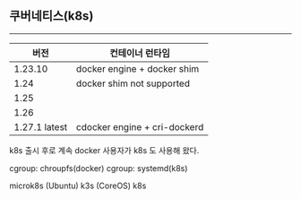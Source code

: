 
## 쿠버네티스(k8s)
---
| 버전 |  컨테이너 런타임 | 
|---|---|
| 1.23.10 | docker engine + docker shim  |
|1.24 | docker shim not supported |
| 1.25 | |
|1.26 | |
| 1.27.1 latest | cdocker engine + cri-dockerd |


k8s 출시 후로 계속 docker 사용자가 k8s 도 사용해 왔다.

cgroup: chroupfs(docker)
cgroup: systemd(k8s)

microk8s (Ubuntu)
k3s  (CoreOS)
k8s


